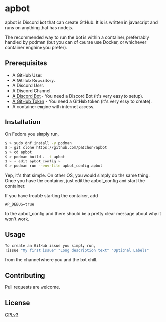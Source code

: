 # apbot

apbot is Discord bot that can create GitHub. It is is written in javascript and
runs on anything that has nodejs.

The recommended way to run the bot is within a container, preferrably handled 
by podman (but you can of course use Docker, or whichever container enghine you
prefer). 

## Prerequisites 

* A GitHub User.
* A GitHub Repository.
* A Discord User.
* A Discord Channel.
* [A Discord Bot](https://github.com/reactiflux/discord-irc/wiki/Creating-a-discord-bot-&-getting-a-token) - You need a Discord Bot (it's very easy to setup).
* [A GitHub Token](https://help.github.com/en/articles/creating-a-personal-access-token-for-the-command-line) - You need a GitHub token (it's very easy to create). 
* A container engine with internet access.

## Installation

On Fedora you simply run, 

```bash
$ > sudo dnf install -y podman 
$ > git clone https://github.com/patchon/apbot
$ > cd apbot
$ > podman build . -t apbot
$ > < edit apbot_config >
$ > podman run --env-file apbot_config apbot
```

Yep, it's that simple. On other OS, you would simply do the same thing. Once you
have the container, just edit the apbot_config and start the container. 

If you have trouble starting the container, add 
```
AP_DEBUG=true
``` 
to the apbot_config and there should be a pretty clear message about why it won't
work. 

## Usage

```bash
To create an GitHub issue you simply run, 
!issue "My first issue" "Long description text" "Optional Labels" 
```
from the channel where you and the bot chill.

## Contributing
Pull requests are welcome. 

## License
[GPLv3](https://choosealicense.com/licenses/gpl-3.0/)